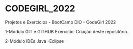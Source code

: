 # CODEGIRL_2022
Projetos e Exercícios - BootCamp DIO - CodeGirl 2022

1-Módulo GIT e GITHUB
 Exercício: Criação deste repositório.
 

2-Módulo IDEs Java
-Eclipse

